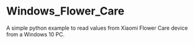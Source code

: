 # Windows_Flower_Care
A simple python example to read values from Xiaomi Flower Care device from a Windows 10 PC.
